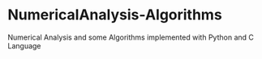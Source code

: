 # NumericalAnalysis-Algorithms
Numerical Analysis and some Algorithms implemented with Python and C Language
